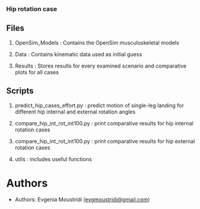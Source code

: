 ### Hip rotation case

## Files

1. OpenSim_Models : Contains the OpenSim musculoskeletal models

2. Data : Contains kinematic data used as initial guess

3. Results : Stores results for every examined scenario  and comparative plots for all cases

## Scripts

1. predict_hip_cases_effort.py : predict motion of single-leg landing for 
   different hip internal and external rotation angles
   
2. compare_hip_int_rot_int100.py : print comparative results for hip 
   internal rotation cases
   
3. compare_hip_int_rot_int100.py : print comparative results for hip 
   external rotation cases

4. utils : includes useful functions

# Authors 
- Authors: Evgenia Moustridi (evgmoustridi@gmail.com)


